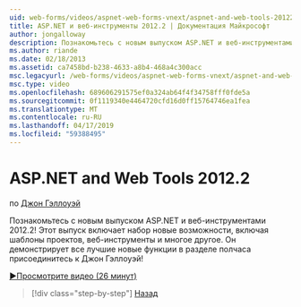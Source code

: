 ```yaml
---
uid: web-forms/videos/aspnet-web-forms-vnext/aspnet-and-web-tools-20122
title: ASP.NET и веб-инструменты 2012.2 | Документация Майкрософт
author: jongalloway
description: Познакомьтесь с новым выпуском ASP.NET и веб-инструментами 2012.2! Этот выпуск включает набор новые возможности, включая шаблоны проектов, веб-инструменты и многое другое. Джо...
ms.author: riande
ms.date: 02/18/2013
ms.assetid: ca7458bd-b238-4633-a8b4-468a4c300acc
msc.legacyurl: /web-forms/videos/aspnet-web-forms-vnext/aspnet-and-web-tools-20122
msc.type: video
ms.openlocfilehash: 689606291575ef0a324ab64f4f34758fff0fde5a
ms.sourcegitcommit: 0f1119340e4464720cfd16d0ff15764746ea1fea
ms.translationtype: MT
ms.contentlocale: ru-RU
ms.lasthandoff: 04/17/2019
ms.locfileid: "59388495"
---
```

# <a name="aspnet-and-web-tools-20122"></a>ASP.NET and Web Tools 2012.2

по [Джон Гэллоуэй](https://github.com/jongalloway)

Познакомьтесь с новым выпуском ASP.NET и веб-инструментами 2012.2! Этот выпуск включает набор новые возможности, включая шаблоны проектов, веб-инструменты и многое другое. Он демонстрирует все лучшие новые функции в разделе полчаса присоединитесь к Джон Гэллоуэй!

[&#9654;Просмотрите видео (26 минут)](https://channel9.msdn.com/Blogs/ASP-NET-Site-Videos/aspnet-and-web-tools-20122)

> [!div class="step-by-step"]
> [Назад](getting-started-with-the-next-version-of-aspnet.md)
